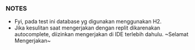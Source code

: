 ### NOTES
- Fyi, pada test ini database yg digunakan menggunakan H2. 
- Jika kesulitan saat mengerjakan dengan replit dikarenakan autocomplete, diizinkan mengerjakan di IDE terlebih dahulu.
~Selamat Mengerjakan~
